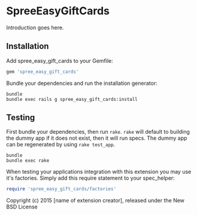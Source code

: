 SpreeEasyGiftCards
==================

Introduction goes here.

Installation
------------

Add spree_easy_gift_cards to your Gemfile:

```ruby
gem 'spree_easy_gift_cards'
```

Bundle your dependencies and run the installation generator:

```shell
bundle
bundle exec rails g spree_easy_gift_cards:install
```

Testing
-------

First bundle your dependencies, then run `rake`. `rake` will default to building the dummy app if it does not exist, then it will run specs. The dummy app can be regenerated by using `rake test_app`.

```shell
bundle
bundle exec rake
```

When testing your applications integration with this extension you may use it's factories.
Simply add this require statement to your spec_helper:

```ruby
require 'spree_easy_gift_cards/factories'
```

Copyright (c) 2015 [name of extension creator], released under the New BSD License
